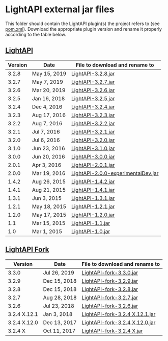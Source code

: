 LightAPI external jar files
===========================

This folder should contain the LightAPI plugin(s) the project refers to (see [pom.xml](/pom.xml)).
Download the appropriate plugin version and rename it properly according to the table below.

## [LightAPI](https://www.spigotmc.org/resources/lightapi.4510/history)

| Version | Date         | File to download and rename to |
|---------|--------------|--------------------------------|
| 3.2.8   | May 15, 2019 | [LightAPI-3.2.8.jar](https://www.spigotmc.org/resources/lightapi.4510/download?version=273691) |
| 3.2.7   | May 7, 2019  | [LightAPI-3.2.7.jar](https://www.spigotmc.org/resources/lightapi.4510/download?version=272445) |
| 3.2.6   | Mar 20, 2019 | [LightAPI-3.2.6.jar](https://www.spigotmc.org/resources/lightapi.4510/download?version=265539) |
| 3.2.5   | Jan 16, 2018 | [LightAPI-3.2.5.jar](https://www.spigotmc.org/resources/lightapi.4510/download?version=203604) |
| 3.2.4   | Dec 4, 2016  | [LightAPI-3.2.4.jar](https://www.spigotmc.org/resources/lightapi.4510/download?version=128083) |
| 3.2.3   | Aug 17, 2016 | [LightAPI-3.2.3.jar](https://www.spigotmc.org/resources/lightapi.4510/download?version=109423) |
| 3.2.2   | Aug 7, 2016  | [LightAPI-3.2.2.jar](https://www.spigotmc.org/resources/lightapi.4510/download?version=107460) |
| 3.2.1   | Jul 7, 2016  | [LightAPI-3.2.1.jar](https://www.spigotmc.org/resources/lightapi.4510/download?version=101374) |
| 3.2.0   | Jul 6, 2016  | [LightAPI-3.2.0.jar](https://www.spigotmc.org/resources/lightapi.4510/download?version=101162) |
| 3.1.0   | Jun 23, 2016 | [LightAPI-3.1.0.jar](https://www.spigotmc.org/resources/lightapi.4510/download?version=98597) |
| 3.0.0   | Jun 20, 2016 | [LightAPI-3.0.0.jar](https://www.spigotmc.org/resources/lightapi.4510/download?version=97912) |
| 2.0.1   | Apr 3, 2016  | [LightAPI-2.0.1.jar](https://www.spigotmc.org/resources/lightapi.4510/download?version=80010) |
| 2.0.0   | Mar 19, 2016 | [LightAPI-2.0.0-experimentalDev.jar](https://www.dropbox.com/s/k7ikz8hfvixbzp3/LightAPI-2.0.0-experimentalDev.jar?dl=0) |
| 1.4.2   | Aug 26, 2015 | [LightAPI-1.4.2.jar](https://www.spigotmc.org/resources/lightapi.4510/download?version=41543) |
| 1.4.1   | Aug 21, 2015 | [LightAPI-1.4.1.jar](https://www.spigotmc.org/resources/lightapi.4510/download?version=40718) |
| 1.3.1   | Jun 3, 2015  | [LightAPI-1.3.1.jar](https://www.spigotmc.org/resources/lightapi.4510/download?version=27912) |
| 1.2.1   | May 18, 2015 | [LightAPI-1.2.1.jar](https://www.spigotmc.org/resources/lightapi.4510/download?version=25607) |
| 1.2.0   | May 17, 2015 | [LightAPI-1.2.0.jar](https://www.spigotmc.org/resources/lightapi.4510/download?version=25457) |
| 1.1     | Mar 15, 2015 | [LightAPI-1.1.jar](https://www.spigotmc.org/resources/lightapi.4510/download?version=17109) |
| 1.0     | Mar 1, 2015  | [LightAPI-1.0.jar](https://www.spigotmc.org/resources/lightapi.4510/download?version=15614) |

## [LightAPI Fork](https://www.spigotmc.org/resources/lightapi-fork.48247/history)

| Version      | Date         | File to download and rename to |
|--------------|--------------|--------------------------------|
| 3.3.0        | Jul 26, 2019 | [LightAPI-fork-3.3.0.jar](https://www.spigotmc.org/resources/lightapi-fork.48247/download?version=285800) |
| 3.2.9        | Dec 15, 2018 | [LightAPI-fork-3.2.9.jar](https://www.spigotmc.org/resources/lightapi-fork.48247/download?version=252503) |
| 3.2.8        | Dec 15, 2018 | [LightAPI-fork-3.2.8.jar](https://www.spigotmc.org/resources/lightapi-fork.48247/download?version=252487) |
| 3.2.7        | Aug 28, 2018 | [LightAPI-fork-3.2.7.jar](https://www.spigotmc.org/resources/lightapi-fork.48247/download?version=237490) |
| 3.2.6        | Jul 23, 2018 | [LightAPI-fork-3.2.6.jar](https://www.spigotmc.org/resources/lightapi-fork.48247/download?version=231266) |
| 3.2.4 X.12.1 | Jan 3, 2018  | [LightAPI-fork-3.2.4 X.12.1.jar](https://www.spigotmc.org/resources/lightapi-fork.48247/download?version=201599) |
| 3.2.4 X.12.0 | Dec 13, 2017 | [LightAPI-fork-3.2.4 X.12.0.jar](https://www.spigotmc.org/resources/lightapi-fork.48247/download?version=198137) |
| 3.2.4 X      | Oct 11, 2017 | [LightAPI-fork-3.2.4 X.jar](https://www.spigotmc.org/resources/lightapi-fork.48247/download?version=188768) |
